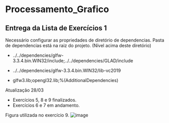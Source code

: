 # Processamento_Grafico

## Entrega da Lista de Exercícios 1 


Necessário configurar as propriedades de diretório de dependencias. Pasta de dependencias está na raiz do projeto. (Nível acima deste diretório)

- ../../dependencies/glfw-3.3.4.bin.WIN32/include;../../dependencies/GLAD/include

- ../../dependencies/glfw-3.3.4.bin.WIN32/lib-vc2019

- glfw3.lib;opengl32.lib;%(AdditionalDependencies)




Atualização 28/03 
 - Exercícios 5, 8 e 9 finalizados.
 - Exercícios 6 e 7 em andamento.


Figura utilizada no exercício 9.
![image](https://user-images.githubusercontent.com/58199187/160504018-63ea97fa-002d-474c-be7c-f9d7281a0f52.png)
